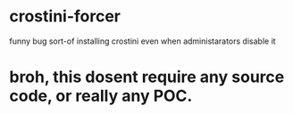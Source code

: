 # crostini-forcer
funny bug sort-of installing crostini even when administarators disable it
# broh, this dosent require any source code, or really any POC.
